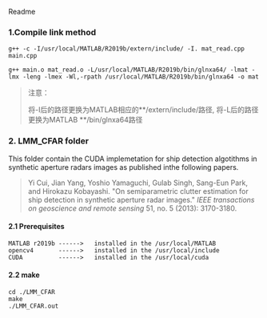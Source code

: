 Readme

### 1.Compile link method

```
g++ -c -I/usr/local/MATLAB/R2019b/extern/include/ -I. mat_read.cpp main.cpp
```

```
g++ main.o mat_read.o -L/usr/local/MATLAB/R2019b/bin/glnxa64/ -lmat -lmx -leng -lmex -Wl,-rpath /usr/local/MATLAB/R2019b/bin/glnxa64 -o mat
```

>注意：
>
>将-I后的路径更换为MATLAB相应的**/extern/include/路径, 将-L后的路径更换为MATLAB **/bin/glnxa64路径

### 2. LMM_CFAR folder

This folder contain the CUDA implemetation for ship detection algotithms in synthetic aperture radars images as published inthe following papers.

>Yi Cui, Jian Yang, Yoshio Yamaguchi, Gulab Singh, Sang-Eun Park, and Hirokazu Kobayashi. "On semiparametric clutter estimation for ship detection in synthetic aperture radar images." *IEEE transactions on geoscience and remote sensing* 51, no. 5 (2013): 3170-3180.

#### 2.1 Prerequisites

```
MATLAB r2019b ------>   installed in the /usr/local/MATLAB
opencv4       ------>   installed in the /usr/local/include
CUDA          ------>   installed in the /usr/local/cuda
```

#### 2.2 make

```
cd ./LMM_CFAR
make
./LMM_CFAR.out
```




